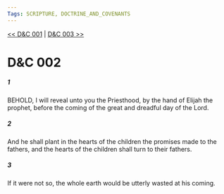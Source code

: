 ```yaml
---
Tags: SCRIPTURE, DOCTRINE_AND_COVENANTS
---
```


[<< D&C 001](DOCTRINE_AND_COVENANTS/D&C_001.md) | [D&C 003 >>](DOCTRINE_AND_COVENANTS/D&C_003.md)

# D&C 002

##### 1

BEHOLD, I will reveal unto you the Priesthood, by the hand of Elijah the prophet, before the coming of the great and dreadful day of the Lord.

##### 2

And he shall plant in the hearts of the children the promises made to the fathers, and the hearts of the children shall turn to their fathers.

##### 3

If it were not so, the whole earth would be utterly wasted at his coming.
